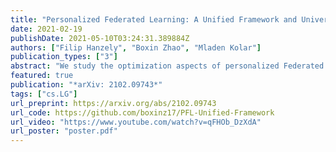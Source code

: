 ```yaml
---
title: "Personalized Federated Learning: A Unified Framework and Universal Optimization Techniques"
date: 2021-02-19
publishDate: 2021-05-10T03:24:31.389884Z
authors: ["Filip Hanzely", "Boxin Zhao", "Mladen Kolar"]
publication_types: ["3"]
abstract: "We study the optimization aspects of personalized Federated Learning (FL). We develop a universal optimization theory applicable to all convex personalized FL models in the literature. In particular, we propose a general personalized objective capable of recovering essentially any existing personalized FL objective as a special case. We design several optimization techniques to minimize the general objective, namely a tailored variant of Local SGD and variants of accelerated coordinate descent/accelerated SVRCD. We demonstrate the practicality and/or optimality of our methods both in terms of communication and local computation. Lastly, we argue about the implications of our general optimization theory when applied to solve specific personalized FL objectives."
featured: true
publication: "*arXiv: 2102.09743*"
tags: ["cs.LG"]
url_preprint: https://arxiv.org/abs/2102.09743
url_code: https://github.com/boxinz17/PFL-Unified-Framework
url_video: "https://www.youtube.com/watch?v=qFHOb_DzXdA"
url_poster: "poster.pdf"
---
```

